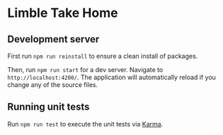 # Limble Take Home

## Development server

First run `npm run reinstall` to ensure a clean install of packages.

Then, run `npm run start` for a dev server. Navigate to `http://localhost:4200/`. The application will automatically reload if you change any of the source files.

## Running unit tests

Run `npm run test` to execute the unit tests via [Karma](https://karma-runner.github.io).
